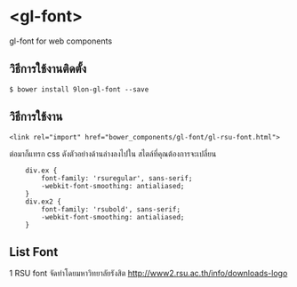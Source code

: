 # \<gl-font\>

gl-font for web components

## วิธีการใช้งานติดตั้ง

```
$ bower install 9lon-gl-font --save
```

## วิธีการใช้งาน

```
<link rel="import" href="bower_components/gl-font/gl-rsu-font.html">
```
ต่อมาก็แทรก css ดังตัวอย่างด้านล่างลงไปใน สไตล์ที่คุณต้องการจะเปลี่ยน 
```
    div.ex {
        font-family: 'rsuregular', sans-serif;
        -webkit-font-smoothing: antialiased;
    }
    div.ex2 {
        font-family: 'rsubold', sans-serif;
        -webkit-font-smoothing: antialiased;
    }
```
## List Font
1 RSU font จัดทำโดยมหาวิทยาลัยรังสิต http://www2.rsu.ac.th/info/downloads-logo